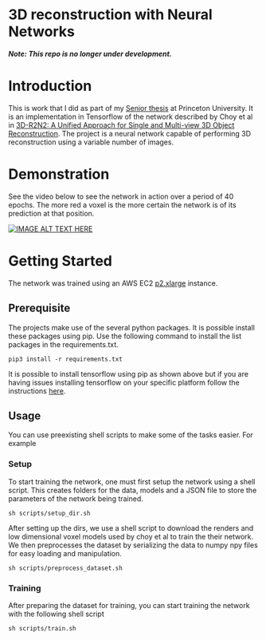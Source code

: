 # 3D reconstruction with Neural Networks
***Note: This repo is no longer under development.***
# Introduction
This is work that I did as part of my [Senior thesis](./3D_reconstruction_with_neural_networks.pdf) at Princeton University. It is an implementation in Tensorflow of the network described by Choy et al in [3D-R2N2: A Unified Approach for Single and Multi-view 3D Object Reconstruction](https://arxiv.org/pdf/1604.00449.pdf). The project is a neural network capable of performing 3D reconstruction using a variable number of images.

# Demonstration
See the video below to see the network in action over a period of 40 epochs. The more red a voxel is the more certain the network is of its prediction at that position.

[![IMAGE ALT TEXT HERE](https://img.youtube.com/vi/iI6ZMST8Ri0/0.jpg)](https://www.youtube.com/watch?v=iI6ZMST8Ri0)

# Getting Started
The network was trained using an AWS EC2 [p2.xlarge](https://aws.amazon.com/ec2/instance-types/p2/) instance.
## Prerequisite 

The projects make use of the several python packages. It is possible install these packages using pip. Use the following command to install the list packages in the requirements.txt.
```
pip3 install -r requirements.txt
```
It is possible to install tensorflow using pip as shown above but if you are having issues installing tensorflow on your specific platform follow the instructions [here](https://www.tensorflow.org/install/).

## Usage
You can use preexisting shell scripts to make some of the tasks easier. For example
### Setup
To start training the network, one must first setup the network using a shell script. This creates folders for the data, models and a JSON file to store the parameters of the network being trained.
```
sh scripts/setup_dir.sh
```
After setting up the dirs, we use a shell script to download the renders and low dimensional voxel models used by choy et al to train the their network. We then preprocesses the dataset by serializing the data to numpy npy files for easy loading and manipulation. 

```
sh scripts/preprocess_dataset.sh
```

### Training
After preparing the dataset for training, you can start training the network with the following shell script
```
sh scripts/train.sh
```


